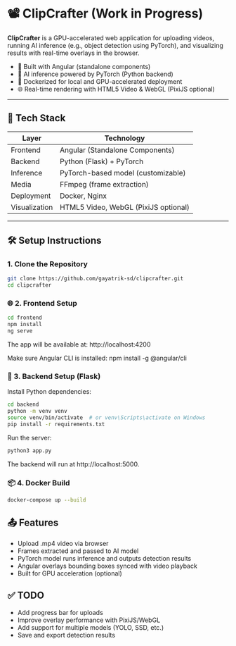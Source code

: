 # 📽️ ClipCrafter (Work in Progress)

**ClipCrafter** is a GPU-accelerated web application for uploading videos, running AI inference (e.g., object detection using PyTorch), and visualizing results with real-time overlays in the browser.

- 🎥 Built with Angular (standalone components)
- 🧠 AI inference powered by PyTorch (Python backend)
- 🚀 Dockerized for local and GPU-accelerated deployment
- 🌐 Real-time rendering with HTML5 Video & WebGL (PixiJS optional)

---

## 🧱 Tech Stack

| Layer        | Technology                              |
|--------------|------------------------------------------|
| Frontend     | Angular (Standalone Components)          |
| Backend      | Python (Flask) + PyTorch      |
| Inference    | PyTorch-based model (customizable)       |
| Media        | FFmpeg (frame extraction)                |
| Deployment   | Docker, Nginx                            |
| Visualization| HTML5 Video, WebGL (PixiJS optional)     |

---

## 🛠️ Setup Instructions

### 1. Clone the Repository

```bash
git clone https://github.com/gayatrik-sd/clipcrafter.git
cd clipcrafter
```

### 🌐 2. Frontend Setup

```bash
cd frontend
npm install
ng serve
```
The app will be available at: http://localhost:4200

Make sure Angular CLI is installed: npm install -g @angular/cli

### 🐍 3. Backend Setup (Flask)

Install Python dependencies:
```bash
cd backend
python -m venv venv
source venv/bin/activate  # or venv\Scripts\activate on Windows
pip install -r requirements.txt
```
Run the server:
```bash
python3 app.py
```
The backend will run at http://localhost:5000.

### 📦 4. Docker Build

```bash
docker-compose up --build
```

## 📤 Features

- Upload .mp4 video via browser
- Frames extracted and passed to AI model
- PyTorch model runs inference and outputs detection results
- Angular overlays bounding boxes synced with video playback
- Built for GPU acceleration (optional)

## ✅ TODO

- Add progress bar for uploads
- Improve overlay performance with PixiJS/WebGL
- Add support for multiple models (YOLO, SSD, etc.)
- Save and export detection results
